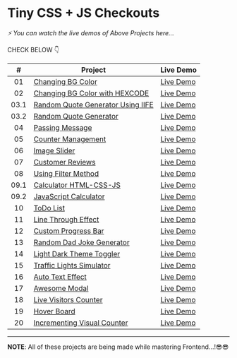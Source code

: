 # Tiny CSS + JS Checkouts


_⚡ You can watch the live demos of Above Projects here..._


CHECK BELOW 👇

|  #  | Project                                                                                                                     | Live Demo                                                                         |
| :-: | --------------------------------------------------------------------------------------------------------------------------- | --------------------------------------------------------------------------------- |
| 01  | [Changing BG Color](https://github.com/queryravindra/CSS-JS-Checkouts/tree/master/01.Changing%20BG%20Color)                             | [Live Demo](https://100daysofjs-1-changing-background-color.netlify.app)               |
| 02  | [Changing BG Color with HEXCODE](https://github.com/queryravindra/CSS-JS-Checkouts/tree/master/02.Changing%20BG%20Color%20with%20HEXCODE)                               | [Live Demo](https://100daysofjs-2-changing-bg-color-with-hex-code.netlify.app)                |
| 03.1  | [Random Quote Generator Using IIFE](https://github.com/queryravindra/CSS-JS-Checkouts/tree/master/03.1.Random%20Quote%20generator%20using%20IIFE)                       | [Live Demo](https://100days0fjs-3-1-random-quote-generator-iife.netlify.app) |
| 03.2  | [Random Quote Generator](https://github.com/queryravindra/CSS-JS-Checkouts/tree/master/03.2.Random%20Quote%20Generator)                          | [Live Demo](https://100daysofjs-3-random-quote-generator.netlify.app)          |
| 04  | [Passing Message](https://github.com/queryravindra/CSS-JS-Checkouts/tree/master/04.Passing%20Message)                             | [Live Demo](https://100daysofjs-4-passing-message.netlify.app)               |
| 05  | [Counter Management](https://github.com/queryravindra/CSS-JS-Checkouts/tree/master/05.Counter%20Management)                               | [Live Demo](https://100daysofjs-5-counter-management.netlify.app)                |
| 06  | [Image Slider](https://github.com/queryravindra/CSS-JS-Checkouts/tree/master/06.Image%20Slider)                       | [Live Demo](https://100daysofjs-6-image-slider.netlify.app) |
| 07  | [Customer Reviews](https://github.com/queryravindra/CSS-JS-Checkouts/tree/master/07.Customer%20Reviews)                          | [Live Demo](https://100daysofjs-7-customer-reviews.netlify.app)          |
| 08  | [Using Filter Method](https://github.com/queryravindra/CSS-JS-Checkouts/tree/master/08.Using%20Filter%20Method)                             | [Live Demo](https://100daysofjs-8-website-based-on-filter-method.netlify.app)               |
| 09.1  | [Calculator HTML-CSS-JS](https://github.com/queryravindra/CSS-JS-Checkouts/tree/master/09.1%20Calculator%20html-css-js)                               | [Live Demo](https://100daysofjs-9-1-calculator-js.netlify.app)                |
| 09.2  | [JavaScript Calculator](https://github.com/queryravindra/CSS-JS-Checkouts/tree/master/09.2.JavaScript%20Calculator)                       | [Live Demo](https://100daysofjs-9-calculator-js.netlify.app) |
| 10  | [ToDo List](https://github.com/queryravindra/CSS-JS-Checkouts/tree/master/10.To%20Do%20List)                          | [Live Demo](https://100daysofjs-10-todo-list.netlify.app)          |
| 11  | [Line Through Effect](https://github.com/queryravindra/CSS-JS-Checkouts/tree/master/11.Line%20Through%20Effect)                             | [Live Demo](https://css-js-line-through-effect.netlify.app)               |
| 12  | [Custom Progress Bar](https://github.com/queryravindra/CSS-JS-Checkouts/tree/master/12.Custom%20Progress%20Bar)                               | [Live Demo](https://css-js-custom-progress-bar.netlify.app)                |
| 13  | [Random Dad Joke Generator](https://github.com/queryravindra/CSS-JS-Checkouts/tree/master/13.Random%20Dad%20Joke%20Generator)                       | [Live Demo](https://css-js-random-dad-joke-generator.netlify.app) |
| 14  | [Light Dark Theme Toggler](https://github.com/queryravindra/CSS-JS-Checkouts/tree/master/14.Light%20Dark%20Theme%20Toggler)                          | [Live Demo](https://css-js-light-dark-theme-generator.netlify.app)          |
| 15  | [Traffic Lights Simulator](https://github.com/queryravindra/CSS-JS-Checkouts/tree/master/15.Traffic%20Lights%20Simulator)                             | [Live Demo](https://css-js-traffic-lights-simulator.netlify.app)               |
| 16  | [Auto Text Effect](https://github.com/queryravindra/CSS-JS-Checkouts/tree/master/16.Auto%20Text%20Effect)                               | [Live Demo](https://css-js-auto-text-effect.netlify.app)                |
| 17  | [Awesome Modal](https://github.com/queryravindra/CSS-JS-Checkouts/tree/master/17.Awesome%20Modal)                       | [Live Demo](https://css-js-awesome-modal.netlify.app) |
| 18  | [Live Visitors Counter](https://github.com/queryravindra/CSS-JS-Checkouts/tree/master/18.Live%20Visitors%20Counter)                          | [Live Demo](https://css-js-live-visitors-counter.netlify.app)          |
| 19  | [Hover Board](https://github.com/queryravindra/CSS-JS-Checkouts/tree/master/19.Hover%20Board)                          | [Live Demo](https://css-js-hover-board.netlify.app)          |
| 20  | [Incrementing Visual Counter](https://github.com/queryravindra/CSS-JS-Checkouts/tree/master/20.Incrementing%20Visual%20Counter)                          | [Live Demo](https://css-js-incrementing-visual-counter.netlify.app)          |

---
**NOTE**: All of these projects are being made while mastering Frontend...!😎😎
